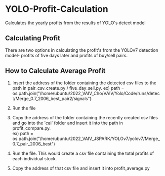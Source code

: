 # YOLO-Profit-Calculation
Calculates the yearly profits from the results of YOLO's detect model


## Calculating Profit

There are two options in calculating the profit's from the YOLOv7 detection model- profits of five days later and profits of buy/sell pairs.

## How to Calculate Average Profit

1. Insert the address of the folder containing the detected csv files to the path in pair_csv_create.py / five_day_sell.py. 
ex) path = os.path.join("/home/ubuntu/2022_VAIV_Cho/VAIV/Yolo/Code/runs/detect/Merge_0.7_2006_best_pair2/signals")

2. Run the file

3. Copy the address of the folder containing the recently created csv files and go into the 'cal' folder and insert it into the path in profit_compare.py.  
ex) path = os.path.join("/home/ubuntu/2022_VAIV_JSPARK/YOLOv7/yolov7/Merge_0.7_pair_2006_best")

4. Run the file. This would create a csv file containing the total profits of each individual stock. 

5. Copy the address of that csv file and insert it into profit_average.py





